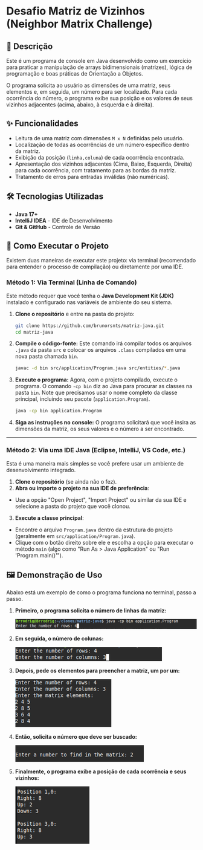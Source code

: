 # Desafio Matriz de Vizinhos (Neighbor Matrix Challenge)

## 📄 Descrição

Este é um programa de console em Java desenvolvido como um exercício para praticar a manipulação de arrays bidimensionais (matrizes), lógica de programação e boas práticas de Orientação a Objetos.

O programa solicita ao usuário as dimensões de uma matriz, seus elementos e, em seguida, um número para ser localizado. Para cada ocorrência do número, o programa exibe sua posição e os valores de seus vizinhos adjacentes (acima, abaixo, à esquerda e à direita).

## ✨ Funcionalidades

- Leitura de uma matriz com dimensões `M x N` definidas pelo usuário.
- Localização de todas as ocorrências de um número específico dentro da matriz.
- Exibição da posição (`linha,coluna`) de cada ocorrência encontrada.
- Apresentação dos vizinhos adjacentes (Cima, Baixo, Esquerda, Direita) para cada ocorrência, com tratamento para as bordas da matriz.
- Tratamento de erros para entradas inválidas (não numéricas).

## 🛠️ Tecnologias Utilizadas

- **Java 17+**
- **IntelliJ IDEA** - IDE de Desenvolvimento
- **Git & GitHub** - Controle de Versão

## 🚀 Como Executar o Projeto

Existem duas maneiras de executar este projeto: via terminal (recomendado para entender o processo de compilação) ou diretamente por uma IDE.

### Método 1: Via Terminal (Linha de Comando)

Este método requer que você tenha o **Java Development Kit (JDK)** instalado e configurado nas variáveis de ambiente do seu sistema.

1.  **Clone o repositório** e entre na pasta do projeto:
    ```bash
    git clone https://github.com/brunorsnts/matriz-java.git
    cd matriz-java
    ```

2.  **Compile o código-fonte:**
    Este comando irá compilar todos os arquivos `.java` da pasta `src` e colocar os arquivos `.class` compilados em uma nova pasta chamada `bin`.
    ```bash
    javac -d bin src/application/Program.java src/entities/*.java
    ```

3.  **Execute o programa:**
    Agora, com o projeto compilado, execute o programa. O comando `-cp bin` diz ao Java para procurar as classes na pasta `bin`. Note que precisamos usar o nome completo da classe principal, incluindo seu pacote (`application.Program`).
    ```bash
    java -cp bin application.Program
    ```
4.  **Siga as instruções no console:**
    O programa solicitará que você insira as dimensões da matriz, os seus valores e o número a ser encontrado.

---
### Método 2: Via uma IDE Java (Eclipse, IntelliJ, VS Code, etc.)

Esta é uma maneira mais simples se você prefere usar um ambiente de desenvolvimento integrado.

1.  **Clone o repositório** (se ainda não o fez).
2.  **Abra ou importe o projeto na sua IDE de preferência**:
   - Use a opção "Open Project", "Import Project" ou similar da sua IDE e selecione a pasta do projeto que você clonou.
3.  **Execute a classe principal**:
   - Encontre o arquivo `Program.java` dentro da estrutura do projeto (geralmente em `src/application/Program.java`).
   - Clique com o botão direito sobre ele e escolha a opção para executar o método `main` (algo como "Run As > Java Application" ou "Run 'Program.main()'").

## 🖼️ Demonstração de Uso

Abaixo está um exemplo de como o programa funciona no terminal, passo a passo.

1.  **Primeiro, o programa solicita o número de linhas da matriz:**

    ![Entrada do número de linhas](./assets/01-input-linhas.png)

2.  **Em seguida, o número de colunas:**

    ![Entrada do número de colunas](./assets/02-input-colunas.png)

3.  **Depois, pede os elementos para preencher a matriz, um por um:**

    ![Entrada dos elementos da matriz](./assets/03-input-matriz.png)

4.  **Então, solicita o número que deve ser buscado:**

    ![Entrada do número a ser buscado](./assets/04-input-busca.png)

5.  **Finalmente, o programa exibe a posição de cada ocorrência e seus vizinhos:**

    ![Resultado da busca na matriz](./assets/05-resultado.png)